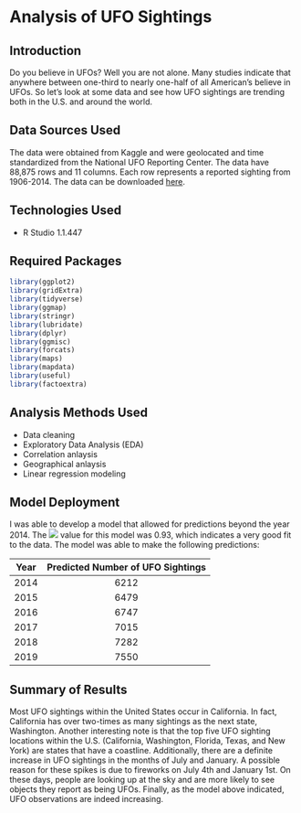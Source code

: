# Analysis of UFO Sightings  

## Introduction  
Do you believe in UFOs? Well you are not alone. Many studies indicate that anywhere between one-third to nearly one-half of all American’s believe in UFOs. So let’s look at some data and see how UFO sightings are trending both in the U.S. and around the world.  

## Data Sources Used  
The data were obtained from Kaggle and were geolocated and time standardized from the National UFO Reporting Center.  The data have 88,875 rows and 11 columns.  Each row represents a reported sighting from 1906-2014.  The data can be downloaded [here](https://www.kaggle.com/NUFORC/ufo-sightings).  

## Technologies Used  
* R Studio 1.1.447  

## Required Packages  
```r
library(ggplot2)
library(gridExtra)
library(tidyverse)
library(ggmap)
library(stringr)
library(lubridate)
library(dplyr)
library(ggmisc)
library(forcats)
library(maps)
library(mapdata)
library(useful)
library(factoextra)
```  

## Analysis Methods Used  
* Data cleaning  
* Exploratory Data Analysis (EDA)  
* Correlation anlaysis  
* Geographical anlaysis 
* Linear regression modeling  

## Model Deployment  
I was able to develop a model that allowed for predictions beyond the year 2014.  The <img src="https://latex.codecogs.com/svg.latex?\Large$space;R^2" /> value for this model was 0.93, which indicates a very good fit to the data.  The model was able to make the following predictions:  

| Year | Predicted Number of UFO Sightings |  
| --- | :---: |  
| 2014 | 6212 |  
| 2015 | 6479 |  
| 2016 | 6747 |  
| 2017 | 7015 |  
| 2018 | 7282 |  
| 2019 | 7550 |  

## Summary of Results  
Most UFO sightings within the United States occur in California. In fact, California has over two-times as many sightings as the next state, Washington. Another interesting note is that the top five UFO sighting locations within the U.S. (California, Washington, Florida, Texas, and New York) are states that have a coastline.  Additionally, there are a definite increase in UFO sightings in the months of July and January.  A possible reason for these spikes is due to fireworks on July 4th and January 1st.  On these days, people are looking up at the sky and are more likely to see objects they report as being UFOs.  Finally, as the model above indicated, UFO observations are indeed increasing.
